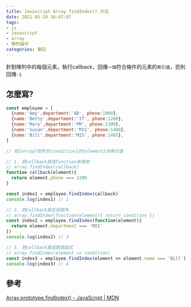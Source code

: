 ```yaml
---
title: Javascript Array findIndex() 方法
date: 2021-05-28 16:47:07
tags:
- js
- javascript
- array
- 陣列操作
categories: 筆記
---
```


針對陣列中的每個元素，執行callback，回傳`一個`符合條件的元素的`索引值`，否則回傳`-1`

<!-- more -->

## 怎麼寫?
```javascript Array.prototype.findIndex()
const employee = [
  {name:'Amy',department:'AD', phone:1000},
  {name:'Betty',department:'IT', phone:1200},
  {name:'Mary',department:'PM', phone:1300},
  {name:'Susan',department:'MIS', phone:1400},
  {name:'Bill',department:'MIS', phone:1405},
]

// 從{array}找符合{condition}的{element}的索引值

// 1. 把callback寫成function來使用
// array.findIndex(callback)
function callback(element){
  return element.phone === 1200
}

const index1 = employee.findIndex(callback)
console.log(index1) // 1

// 2. 把callback寫在括號內
// array.findIndex(function(element){ return condition })
const index2 = employee.findIndex(function(element){
  return element.department === 'MIS'
})
console.log(index2) // 3

// 3. 把callback寫成箭頭函式
// array.findIndex(element => condition)
const index3 = employee.findIndex(element => element.name === 'Bill')
console.log(index3) // 4
```

## 參考
[Array.prototype.findIndex() - JavaScript | MDN](https://developer.mozilla.org/zh-TW/docs/Web/JavaScript/Reference/Global_Objects/Array/findIndex)
